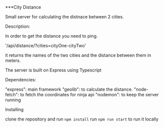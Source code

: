 ***City Distance

Small server for calculating the distnace between 2 cities.

Description:

In order to get the distance you need to ping.

'/api/distance/?cities=cityOne-cityTwo'

it returns the names of the two cities and the distance between them in meters.

The server is built on Express using Typescript

Dependencies:

"express": main framework
"geolib": to calculate the distance.
"node-fetch": to fetch the coordinates for ninja api
"nodemon": to keep the server running


Installing

clone the repository and run `npm install`
run `npm run start` to run it locally
